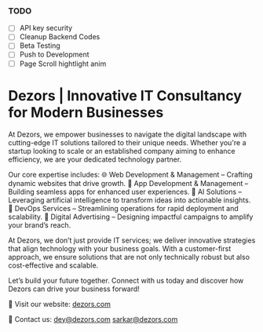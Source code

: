 ### TODO

- [ ] API key security
- [ ] Cleanup Backend Codes
- [ ] Beta Testing
- [ ] Push to Development
- [ ] Page Scroll hightlight anim

# Dezors | Innovative IT Consultancy for Modern Businesses

At Dezors, we empower businesses to navigate the digital landscape with cutting-edge IT solutions tailored to their unique needs. Whether you're a startup looking to scale or an established company aiming to enhance efficiency, we are your dedicated technology partner.

Our core expertise includes:
🌐 Web Development & Management – Crafting dynamic websites that drive growth.
📱 App Development & Management – Building seamless apps for enhanced user experiences.
🤖 AI Solutions – Leveraging artificial intelligence to transform ideas into actionable insights.
🚀 DevOps Services – Streamlining operations for rapid deployment and scalability.
🎯 Digital Advertising – Designing impactful campaigns to amplify your brand’s reach.

At Dezors, we don’t just provide IT services; we deliver innovative strategies that align technology with your business goals. With a customer-first approach, we ensure solutions that are not only technically robust but also cost-effective and scalable.

Let’s build your future together. Connect with us today and discover how Dezors can drive your business forward!

🔗 Visit our website: 
[dezors.com](https://dezors.com)

📧 Contact us: 
dey@dezors.com
sarkar@dezors.com 
